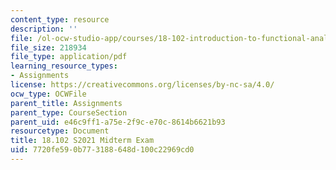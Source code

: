 ```yaml
---
content_type: resource
description: ''
file: /ol-ocw-studio-app/courses/18-102-introduction-to-functional-analysis-spring-2021/7720fe590b773188648d100c22969cd0_MIT18_102s21_midterm.pdf
file_size: 218934
file_type: application/pdf
learning_resource_types:
- Assignments
license: https://creativecommons.org/licenses/by-nc-sa/4.0/
ocw_type: OCWFile
parent_title: Assignments
parent_type: CourseSection
parent_uid: e46c9ff1-a75e-2f9c-e70c-8614b6621b93
resourcetype: Document
title: 18.102 S2021 Midterm Exam
uid: 7720fe59-0b77-3188-648d-100c22969cd0
---
```

